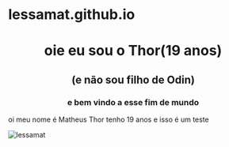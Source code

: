 # lessamat.github.io
<h1 align="center">oie eu sou o Thor(19 anos)
<h2 align="center">(e não sou filho de Odin)</h2>
<h3 align="center"> e bem vindo a esse fim de mundo</h3>

oi meu nome é Matheus Thor tenho 19 anos e isso é um teste
 
 <img src="https://github-readme-stats.vercel.app/api?username=lessamat&show_icons=true&theme=gotham" alt="lessamat" />
 
